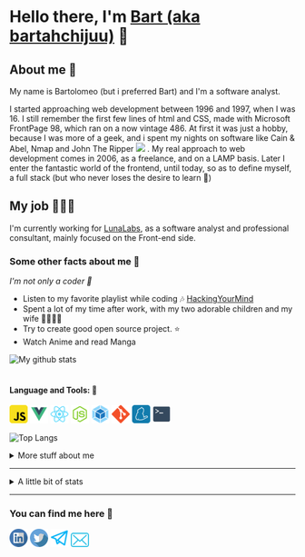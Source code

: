 # Hello there, I'm [Bart (aka bartahchijuu)](https://bartahchijuu.dev) 👋

## About me 👔

My name is Bartolomeo (but i preferred Bart) and I'm a software analyst.

I started approaching web development between 1996 and 1997, when I was 16. I still remember the first few lines of html and CSS,
made with Microsoft FrontPage 98, which ran on a now vintage 486. At first it was just a hobby, because I was more of a geek, and
i spent my nights on software like Cain & Abel, Nmap and John The Ripper <img src="https://emojis.slackmojis.com/emojis/images/1531849430/4246/blob-sunglasses.gif?1531849430" width="30"/> .
My real approach to web development comes in 2006, as a freelance, and on a LAMP basis. Later I enter the fantastic world of
the frontend, until today, so as to define myself, a full stack (but who never loses the desire to learn 🌱)

## My job 👩🏻‍💻

I'm currently working for [LunaLabs](https://www.lunalabs.it/), as a software analyst and professional consultant, mainly focused on the Front-end side.

### Some other facts about me 🚀

<p><i>I'm not only a coder 🤙</i><p>

- Listen to my favorite playlist while coding 🎶 [HackingYourMind](https://www.youtube.com/playlist?list=PLVzbkkMnVAXblFWOQJcwOZdjlIsvGapNI)
- Spent a lot of my time after work, with my two adorable children and my wife 👨‍👩‍👦‍👦
- Try to create good open source project. ⭐️
- Watch Anime and read Manga

![My github stats](https://github-readme-stats.vercel.app/api?username=barthachijuu&show_icons=true&theme=tokyonight&include_all_commits=true)
<br><br>

#### Language and Tools: 🔨

<code><img height="32" src="https://raw.githubusercontent.com/barthachijuu/barthachijuu/master/images/javascript.png"></code>
<code><img height="32" src="https://raw.githubusercontent.com/barthachijuu/barthachijuu/master/images/vue.png"></code>
<code><img height="32" src="https://raw.githubusercontent.com/barthachijuu/barthachijuu/master/images/react.png"></code>
<code><img height="32" src="https://raw.githubusercontent.com/barthachijuu/barthachijuu/master/images/node.png"></code>
<code><img height="32" src="https://raw.githubusercontent.com/barthachijuu/barthachijuu/master/images/webpack.png"></code>
<code><img height="32" src="https://raw.githubusercontent.com/barthachijuu/barthachijuu/master/images/git.png"></code>
<code><img height="32" src="https://raw.githubusercontent.com/barthachijuu/barthachijuu/master/images/yarn.png"></code>
<code><img height="32" src="https://raw.githubusercontent.com/barthachijuu/barthachijuu/master/images/terminal.svg"></code>

![Top Langs](https://github-readme-stats.vercel.app/api/top-langs/?username=barthachijuu&theme=tokyonight)

<details>
<summary>
  More stuff about me
</summary>

### What I do

I do in my free time, Open Source, and in my non-free time, I am a professional ICT consultant, and I work on projects,
in the banking sector. I take care of the architectural management and frontend dev ops

## What I'm currently learning 📚

- Unit Test
- Jest
- Scrum

## Projects I'm the most proud of

| Name            | Description                                                          | Language      | Repo                                                              |
| --------------- | -------------------------------------------------------------------- | ------------- | ----------------------------------------------------------------  |
| Fe React Ark    | A very scalable architecture, with the best technologies,            | JS / React.js | [FeReactArk](https://github.com/barthachijuu/FeReactArk)          |
| Barthachijuu io | A static single-page application developed using React.js            | JS / React.js | [barthachijuu.io](https://github.com/barthachijuu/barthachijuu.io)|

## All my other project

| Name            | Description                                                          | Language      | Repo                                                              |
| --------------- | -------------------------------------------------------------------- | ------------- | ----------------------------------------------------------------  |
| Circularmenu    | A very simple circular menu, developed in VanillaJS and animated with CSS3|JS /CSS|[Circularmenu](https://github.com/barthachijuu/circularmenu)|
|Barthachijuu            | This presentation Readme                                     | MD       |[barthachijuu](https://github.com/barthachijuu/barthachijuu)|

</details>
<hr />

<details>
<summary>
  A little bit of stats
</summary>

[![GitHub Streak](https://github-readme-streak-stats.herokuapp.com/?user=barthachijuu&theme=tokyonight&date_format=%5BY%20%5DM%20j&ring=19B00A&fire=DD2727)](https://git.io/streak-stats)

<!--START_SECTION:waka-->
![Profile Views](http://img.shields.io/badge/Profile_Views-21-red)

 **🤓 My Personal GitHub Info** 

```properties
🏆 39 Personal contributions in the last year

🛡️ 208 Total contributions when i start a github profile

💾 6.01 kB Used in Github's Storage

🚫 Not Opted to hire

📖 11 Public repos 

🔐 3 Private repos 

🔃 15 Followers 

🔄 19 Following 

```
📆 **Maybe i am a vampire 🧛** 
```text
🌞 Morning   0 commits      ░░░░░░░░░░░░░░░░░░░░░░░░░   0%

🌆 Daytime   22 commits     ██████████░░░░░░░░░░░░░░   41.51%

🌉 Evening   31 commits     ██████████████░░░░░░░░░░   58.49%

🌕 Night     0 commits      ░░░░░░░░░░░░░░░░░░░░░░░░░   0%
```

📅 **I do my best effort on** Thursday
 ```text
Monday       8 commits      ▒░░░░░░░░░░░░░░░░░░░░░░   9.64%

Tuesday      5 commits      ▒░░░░░░░░░░░░░░░░░░░░░░░   6.02%

Wednesday    16 commits     ████░░░░░░░░░░░░░░░░░░░░   19.28%

Thursday     38 commits     ███████████░░░░░░░░░░░░░   45.78%

Friday       16 commits     ████░░░░░░░░░░░░░░░░░░░░   19.28%

Saturday     0 commits      ░░░░░░░░░░░░░░░░░░░░░░░░░   0%

Sunday       0 commits      ░░░░░░░░░░░░░░░░░░░░░░░░░   0%
```

🏷️ ***Languages*** 
```text
JavaScript               16 hrs 27 mins      █████████████████████░░░   85.57%

Markdown                 1 hr 45 mins        ▒░░░░░░░░░░░░░░░░░░░░░░   9.13%

YAML                     35 mins             ▒░░░░░░░░░░░░░░░░░░░░░░░░   3.06%

Bash                     23 mins             ▒░░░░░░░░░░░░░░░░░░░░░░░░   2.01%

JSON                     2 mins              ▒░░░░░░░░░░░░░░░░░░░░░░░░   0.23%
```

🧰 ***Editors*** 
```text
VS Code                  19 hrs 13 mins      █████████████████████████   100%
```

📀 ***Operating System*** 
```text
Linux                    19 hrs 13 mins      █████████████████████████   100%
```

💻 ***Projects*** 
```text
fe-architecture          0 secs              ▒░░░░░░░░░░░░░░░░░░░░░░░░   0.06%

barthachijuu             41 mins             ▒░░░░░░░░░░░░░░░░░░░░░░░░   3.59%

waka-profile-stats       18 hrs 31 mins      ████████████████████████   96.35%
```

***I Mostly Code in*** CSS 
```text
CSS                      1 repo              ████░░░░░░░░░░░░░░░░░░░░   16.67%

JavaScript               1 repo              ████░░░░░░░░░░░░░░░░░░░░   16.67%

Java                     1 repo              ████░░░░░░░░░░░░░░░░░░░░   16.67%

SCSS                     1 repo              ████░░░░░░░░░░░░░░░░░░░░   16.67%
```



⌚ ***Last Stats Update on***
Fri, 31 Dec 2021 17:30:32 GMT
<!--END_SECTION:waka-->
</details>
<hr />

### You can find me here 💌

<p align="left">
  <a href="https://www.linkedin.com/in/bartoloamico/"><img width="32px" src="https://raw.githubusercontent.com/barthachijuu/barthachijuu/master/images/linkedin.svg" /></a>
  <a href="https://www.twitter.com/barthachijuu/"><img width="32px" src="https://raw.githubusercontent.com/barthachijuu/barthachijuu/master/images/twitter.svg" /></a>
  <a href="https://barthachijuu.dev/"><img width="32px" src="https://raw.githubusercontent.com/barthachijuu/barthachijuu/master/images/web.svg" /></a>
  <a href="mailto:me@barthachijuu.dev"><img width="32px" src="https://raw.githubusercontent.com/barthachijuu/barthachijuu/master/images/mail.svg" /></a>
</p>
